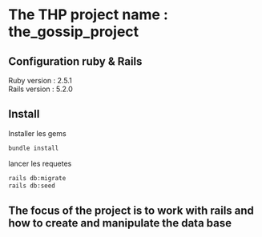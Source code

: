 # The THP project name : the_gossip_project

## Configuration ruby & Rails

Ruby version : 2.5.1
<br>
Rails version : 5.2.0

## Install

Installer les gems
```sh
bundle install
```

lancer les requetes
```sh
rails db:migrate
rails db:seed
```

## The focus of the project is to work with rails and how to create and manipulate the data base

